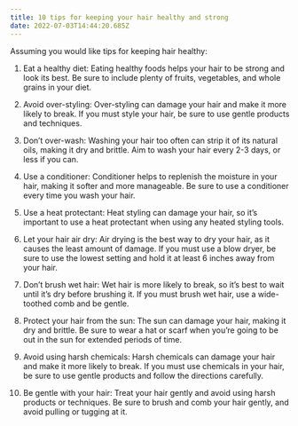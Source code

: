 ```yaml
---
title: 10 tips for keeping your hair healthy and strong
date: 2022-07-03T14:44:20.685Z
---
```


Assuming you would like tips for keeping hair healthy: 

1. Eat a healthy diet: Eating healthy foods helps your hair to be strong and look its best. Be sure to include plenty of fruits, vegetables, and whole grains in your diet.

2. Avoid over-styling: Over-styling can damage your hair and make it more likely to break. If you must style your hair, be sure to use gentle products and techniques.

3. Don’t over-wash: Washing your hair too often can strip it of its natural oils, making it dry and brittle. Aim to wash your hair every 2-3 days, or less if you can.

4. Use a conditioner: Conditioner helps to replenish the moisture in your hair, making it softer and more manageable. Be sure to use a conditioner every time you wash your hair.

5. Use a heat protectant: Heat styling can damage your hair, so it’s important to use a heat protectant when using any heated styling tools.

6. Let your hair air dry: Air drying is the best way to dry your hair, as it causes the least amount of damage. If you must use a blow dryer, be sure to use the lowest setting and hold it at least 6 inches away from your hair.

7. Don’t brush wet hair: Wet hair is more likely to break, so it’s best to wait until it’s dry before brushing it. If you must brush wet hair, use a wide-toothed comb and be gentle.

8. Protect your hair from the sun: The sun can damage your hair, making it dry and brittle. Be sure to wear a hat or scarf when you’re going to be out in the sun for extended periods of time.

9. Avoid using harsh chemicals: Harsh chemicals can damage your hair and make it more likely to break. If you must use chemicals in your hair, be sure to use gentle products and follow the directions carefully.

10. Be gentle with your hair: Treat your hair gently and avoid using harsh products or techniques. Be sure to brush and comb your hair gently, and avoid pulling or tugging at it.
